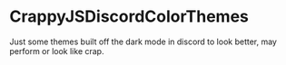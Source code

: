 # CrappyJSDiscordColorThemes

Just some themes built off the dark mode in discord to look better, may perform or look like crap.
